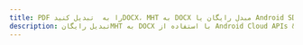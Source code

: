 ---title: PDF را به  تبدیل کنیدDOCX، MHT به DOCX مبدل رایگان یا Android SDKdescription: تبدیل رایگانMHT به DOCX با استفاده از Android Cloud APIs & SDK همچنین اسناد PDF را در Cloud ایجاد، ویرایش و رندر کنید.---
